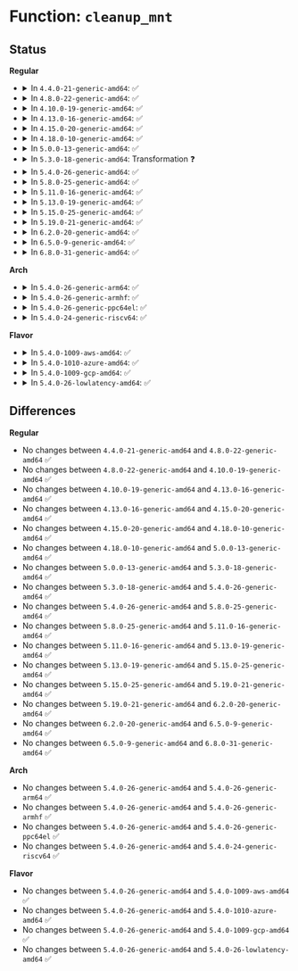 # Function: <code>cleanup_mnt</code>

## Status
<b>Regular</b>
<ul>
<li>
<details>
<summary>In <code>4.4.0-21-generic-amd64</code>: ✅</summary>

```c
void cleanup_mnt(struct mount * mnt)
```

```json
{
  "name": "cleanup_mnt",
  "collision_type": "Unique Static",
  "inline_type": "No",
  "funcs": [
    {
      "addr": 18446744071581125488,
      "name": "cleanup_mnt",
      "external": false,
      "loc": "fs/namespace.c:1051",
      "file": "fs/namespace.c",
      "inline": "seen, unknown",
      "caller_inline": [],
      "caller_func": [
        "fs/namespace.c:delayed_mntput",
        "fs/namespace.c:__cleanup_mnt"
      ]
    }
  ],
  "symbols": [
    {
      "addr": 18446744071581125488,
      "name": "cleanup_mnt",
      "section": ".text",
      "bind": "STB_LOCAL",
      "size": 130
    }
  ]
}
```
</details>
</li>
<li>
<details>
<summary>In <code>4.8.0-22-generic-amd64</code>: ✅</summary>

```c
void cleanup_mnt(struct mount * mnt)
```

```json
{
  "name": "cleanup_mnt",
  "collision_type": "Unique Static",
  "inline_type": "No",
  "funcs": [
    {
      "addr": 18446744071581291264,
      "name": "cleanup_mnt",
      "external": false,
      "loc": "fs/namespace.c:1051",
      "file": "fs/namespace.c",
      "inline": "seen, unknown",
      "caller_inline": [],
      "caller_func": [
        "fs/namespace.c:delayed_mntput",
        "fs/namespace.c:__cleanup_mnt"
      ]
    }
  ],
  "symbols": [
    {
      "addr": 18446744071581291264,
      "name": "cleanup_mnt",
      "section": ".text",
      "bind": "STB_LOCAL",
      "size": 130
    }
  ]
}
```
</details>
</li>
<li>
<details>
<summary>In <code>4.10.0-19-generic-amd64</code>: ✅</summary>

```c
void cleanup_mnt(struct mount * mnt)
```

```json
{
  "name": "cleanup_mnt",
  "collision_type": "Unique Static",
  "inline_type": "No",
  "funcs": [
    {
      "addr": 18446744071581370432,
      "name": "cleanup_mnt",
      "external": false,
      "loc": "fs/namespace.c:1096",
      "file": "fs/namespace.c",
      "inline": "seen, unknown",
      "caller_inline": [],
      "caller_func": [
        "fs/namespace.c:delayed_mntput",
        "fs/namespace.c:__cleanup_mnt"
      ]
    }
  ],
  "symbols": [
    {
      "addr": 18446744071581370432,
      "name": "cleanup_mnt",
      "section": ".text",
      "bind": "STB_LOCAL",
      "size": 130
    }
  ]
}
```
</details>
</li>
<li>
<details>
<summary>In <code>4.13.0-16-generic-amd64</code>: ✅</summary>

```c
void cleanup_mnt(struct mount * mnt)
```

```json
{
  "name": "cleanup_mnt",
  "collision_type": "Unique Static",
  "inline_type": "No",
  "funcs": [
    {
      "addr": 18446744071581424560,
      "name": "cleanup_mnt",
      "external": false,
      "loc": "fs/namespace.c:1097",
      "file": "fs/namespace.c",
      "inline": "seen, unknown",
      "caller_inline": [],
      "caller_func": [
        "fs/namespace.c:delayed_mntput",
        "fs/namespace.c:__cleanup_mnt"
      ]
    }
  ],
  "symbols": [
    {
      "addr": 18446744071581424560,
      "name": "cleanup_mnt",
      "section": ".text",
      "bind": "STB_LOCAL",
      "size": 115
    }
  ]
}
```
</details>
</li>
<li>
<details>
<summary>In <code>4.15.0-20-generic-amd64</code>: ✅</summary>

```c
void cleanup_mnt(struct mount * mnt)
```

```json
{
  "name": "cleanup_mnt",
  "collision_type": "Unique Static",
  "inline_type": "No",
  "funcs": [
    {
      "addr": 18446744071581565184,
      "name": "cleanup_mnt",
      "external": false,
      "loc": "fs/namespace.c:1164",
      "file": "fs/namespace.c",
      "inline": "seen, unknown",
      "caller_inline": [],
      "caller_func": [
        "fs/namespace.c:delayed_mntput",
        "fs/namespace.c:__cleanup_mnt"
      ]
    }
  ],
  "symbols": [
    {
      "addr": 18446744071581565184,
      "name": "cleanup_mnt",
      "section": ".text",
      "bind": "STB_LOCAL",
      "size": 115
    }
  ]
}
```
</details>
</li>
<li>
<details>
<summary>In <code>4.18.0-10-generic-amd64</code>: ✅</summary>

```c
void cleanup_mnt(struct mount * mnt)
```

```json
{
  "name": "cleanup_mnt",
  "collision_type": "Unique Static",
  "inline_type": "No",
  "funcs": [
    {
      "addr": 18446744071581719872,
      "name": "cleanup_mnt",
      "external": false,
      "loc": "fs/namespace.c:1175",
      "file": "fs/namespace.c",
      "inline": "seen, unknown",
      "caller_inline": [],
      "caller_func": [
        "fs/namespace.c:delayed_mntput",
        "fs/namespace.c:__cleanup_mnt"
      ]
    }
  ],
  "symbols": [
    {
      "addr": 18446744071581719872,
      "name": "cleanup_mnt",
      "section": ".text",
      "bind": "STB_LOCAL",
      "size": 107
    }
  ]
}
```
</details>
</li>
<li>
<details>
<summary>In <code>5.0.0-13-generic-amd64</code>: ✅</summary>

```c
void cleanup_mnt(struct mount * mnt)
```

```json
{
  "name": "cleanup_mnt",
  "collision_type": "Unique Static",
  "inline_type": "No",
  "funcs": [
    {
      "addr": 18446744071581806640,
      "name": "cleanup_mnt",
      "external": false,
      "loc": "fs/namespace.c:1087",
      "file": "fs/namespace.c",
      "inline": "seen, unknown",
      "caller_inline": [],
      "caller_func": [
        "fs/namespace.c:delayed_mntput",
        "fs/namespace.c:__cleanup_mnt"
      ]
    }
  ],
  "symbols": [
    {
      "addr": 18446744071581806640,
      "name": "cleanup_mnt",
      "section": ".text",
      "bind": "STB_LOCAL",
      "size": 114
    }
  ]
}
```
</details>
</li>
<li>
<details>
<summary>In <code>5.3.0-18-generic-amd64</code>: Transformation ❓</summary>

```c
void cleanup_mnt(struct mount * mnt)
```

```json
{
  "name": "cleanup_mnt",
  "collision_type": "Unique Static",
  "inline_type": "No",
  "funcs": [
    {
      "addr": 0,
      "name": "cleanup_mnt",
      "external": false,
      "loc": "fs/namespace.c:1090",
      "file": "fs/namespace.c",
      "inline": "seen, unknown",
      "caller_inline": [],
      "caller_func": [
        "fs/namespace.c:mntput_no_expire",
        "fs/namespace.c:delayed_mntput",
        "fs/namespace.c:__cleanup_mnt"
      ]
    }
  ],
  "symbols": [
    {
      "addr": 18446744071581930080,
      "name": "cleanup_mnt",
      "section": ".text",
      "bind": "STB_LOCAL",
      "size": 336
    },
    {
      "addr": 18446744071581949921,
      "name": "cleanup_mnt.cold",
      "section": ".text",
      "bind": "STB_LOCAL",
      "size": 19
    }
  ]
}
```
</details>
</li>
<li>
<details>
<summary>In <code>5.4.0-26-generic-amd64</code>: ✅</summary>

```c
void cleanup_mnt(struct mount * mnt)
```

```json
{
  "name": "cleanup_mnt",
  "collision_type": "Unique Static",
  "inline_type": "No",
  "funcs": [
    {
      "addr": 18446744071582002688,
      "name": "cleanup_mnt",
      "external": false,
      "loc": "fs/namespace.c:1090",
      "file": "fs/namespace.c",
      "inline": "seen, unknown",
      "caller_inline": [],
      "caller_func": [
        "fs/namespace.c:mntput_no_expire",
        "fs/namespace.c:delayed_mntput",
        "fs/namespace.c:__cleanup_mnt"
      ]
    }
  ],
  "symbols": [
    {
      "addr": 18446744071582002688,
      "name": "cleanup_mnt",
      "section": ".text",
      "bind": "STB_LOCAL",
      "size": 352
    }
  ]
}
```
</details>
</li>
<li>
<details>
<summary>In <code>5.8.0-25-generic-amd64</code>: ✅</summary>

```c
void cleanup_mnt(struct mount * mnt)
```

```json
{
  "name": "cleanup_mnt",
  "collision_type": "Unique Static",
  "inline_type": "No",
  "funcs": [
    {
      "addr": 18446744071582238768,
      "name": "cleanup_mnt",
      "external": false,
      "loc": "fs/namespace.c:1106",
      "file": "fs/namespace.c",
      "inline": "seen, unknown",
      "caller_inline": [],
      "caller_func": [
        "fs/namespace.c:mntput_no_expire",
        "fs/namespace.c:delayed_mntput",
        "fs/namespace.c:__cleanup_mnt"
      ]
    }
  ],
  "symbols": [
    {
      "addr": 18446744071582238768,
      "name": "cleanup_mnt",
      "section": ".text",
      "bind": "STB_LOCAL",
      "size": 396
    }
  ]
}
```
</details>
</li>
<li>
<details>
<summary>In <code>5.11.0-16-generic-amd64</code>: ✅</summary>

```c
void cleanup_mnt(struct mount * mnt)
```

```json
{
  "name": "cleanup_mnt",
  "collision_type": "Unique Static",
  "inline_type": "No",
  "funcs": [
    {
      "addr": 18446744071582287600,
      "name": "cleanup_mnt",
      "external": false,
      "loc": "fs/namespace.c:1106",
      "file": "fs/namespace.c",
      "inline": "seen, unknown",
      "caller_inline": [],
      "caller_func": [
        "fs/namespace.c:mntput_no_expire",
        "fs/namespace.c:delayed_mntput",
        "fs/namespace.c:__cleanup_mnt"
      ]
    }
  ],
  "symbols": [
    {
      "addr": 18446744071582287600,
      "name": "cleanup_mnt",
      "section": ".text",
      "bind": "STB_LOCAL",
      "size": 396
    }
  ]
}
```
</details>
</li>
<li>
<details>
<summary>In <code>5.13.0-19-generic-amd64</code>: ✅</summary>

```c
void cleanup_mnt(struct mount * mnt)
```

```json
{
  "name": "cleanup_mnt",
  "collision_type": "Unique Static",
  "inline_type": "No",
  "funcs": [
    {
      "addr": 18446744071582313152,
      "name": "cleanup_mnt",
      "external": false,
      "loc": "fs/namespace.c:1116",
      "file": "fs/namespace.c",
      "inline": "seen, unknown",
      "caller_inline": [],
      "caller_func": [
        "fs/namespace.c:mntput_no_expire",
        "fs/namespace.c:delayed_mntput",
        "fs/namespace.c:__cleanup_mnt"
      ]
    }
  ],
  "symbols": [
    {
      "addr": 18446744071582313152,
      "name": "cleanup_mnt",
      "section": ".text",
      "bind": "STB_LOCAL",
      "size": 400
    }
  ]
}
```
</details>
</li>
<li>
<details>
<summary>In <code>5.15.0-25-generic-amd64</code>: ✅</summary>

```c
void cleanup_mnt(struct mount * mnt)
```

```json
{
  "name": "cleanup_mnt",
  "collision_type": "Unique Static",
  "inline_type": "No",
  "funcs": [
    {
      "addr": 18446744071582632736,
      "name": "cleanup_mnt",
      "external": false,
      "loc": "fs/namespace.c:1125",
      "file": "fs/namespace.c",
      "inline": "seen, unknown",
      "caller_inline": [],
      "caller_func": [
        "fs/namespace.c:mntput_no_expire",
        "fs/namespace.c:delayed_mntput",
        "fs/namespace.c:__cleanup_mnt"
      ]
    }
  ],
  "symbols": [
    {
      "addr": 18446744071582632736,
      "name": "cleanup_mnt",
      "section": ".text",
      "bind": "STB_LOCAL",
      "size": 457
    }
  ]
}
```
</details>
</li>
<li>
<details>
<summary>In <code>5.19.0-21-generic-amd64</code>: ✅</summary>

```c
void cleanup_mnt(struct mount * mnt)
```

```json
{
  "name": "cleanup_mnt",
  "collision_type": "Unique Static",
  "inline_type": "No",
  "funcs": [
    {
      "addr": 18446744071583169088,
      "name": "cleanup_mnt",
      "external": false,
      "loc": "fs/namespace.c:1166",
      "file": "fs/namespace.c",
      "inline": "seen, unknown",
      "caller_inline": [],
      "caller_func": [
        "fs/namespace.c:mntput_no_expire",
        "fs/namespace.c:delayed_mntput",
        "fs/namespace.c:__cleanup_mnt"
      ]
    }
  ],
  "symbols": [
    {
      "addr": 18446744071583169088,
      "name": "cleanup_mnt",
      "section": ".text",
      "bind": "STB_LOCAL",
      "size": 465
    }
  ]
}
```
</details>
</li>
<li>
<details>
<summary>In <code>6.2.0-20-generic-amd64</code>: ✅</summary>

```c
void cleanup_mnt(struct mount * mnt)
```

```json
{
  "name": "cleanup_mnt",
  "collision_type": "Unique Static",
  "inline_type": "No",
  "funcs": [
    {
      "addr": 18446744071583743872,
      "name": "cleanup_mnt",
      "external": false,
      "loc": "fs/namespace.c:1271",
      "file": "fs/namespace.c",
      "inline": "seen, unknown",
      "caller_inline": [],
      "caller_func": [
        "fs/namespace.c:mntput_no_expire",
        "fs/namespace.c:delayed_mntput",
        "fs/namespace.c:__cleanup_mnt"
      ]
    }
  ],
  "symbols": [
    {
      "addr": 18446744071583743872,
      "name": "cleanup_mnt",
      "section": ".text",
      "bind": "STB_LOCAL",
      "size": 362
    }
  ]
}
```
</details>
</li>
<li>
<details>
<summary>In <code>6.5.0-9-generic-amd64</code>: ✅</summary>

```c
void cleanup_mnt(struct mount * mnt)
```

```json
{
  "name": "cleanup_mnt",
  "collision_type": "Unique Static",
  "inline_type": "No",
  "funcs": [
    {
      "addr": 18446744071583960384,
      "name": "cleanup_mnt",
      "external": false,
      "loc": "fs/namespace.c:1234",
      "file": "fs/namespace.c",
      "inline": "seen, unknown",
      "caller_inline": [],
      "caller_func": [
        "fs/namespace.c:mntput_no_expire",
        "fs/namespace.c:delayed_mntput",
        "fs/namespace.c:__cleanup_mnt"
      ]
    }
  ],
  "symbols": [
    {
      "addr": 18446744071583960384,
      "name": "cleanup_mnt",
      "section": ".text",
      "bind": "STB_LOCAL",
      "size": 360
    }
  ]
}
```
</details>
</li>
<li>
<details>
<summary>In <code>6.8.0-31-generic-amd64</code>: ✅</summary>

```c
void cleanup_mnt(struct mount * mnt)
```

```json
{
  "name": "cleanup_mnt",
  "collision_type": "Unique Static",
  "inline_type": "No",
  "funcs": [
    {
      "addr": 18446744071584173584,
      "name": "cleanup_mnt",
      "external": false,
      "loc": "fs/namespace.c:1247",
      "file": "fs/namespace.c",
      "inline": "seen, unknown",
      "caller_inline": [],
      "caller_func": [
        "fs/namespace.c:mntput_no_expire",
        "fs/namespace.c:delayed_mntput",
        "fs/namespace.c:__cleanup_mnt"
      ]
    }
  ],
  "symbols": [
    {
      "addr": 18446744071584173584,
      "name": "cleanup_mnt",
      "section": ".text",
      "bind": "STB_LOCAL",
      "size": 360
    }
  ]
}
```
</details>
</li>
</ul>
<b>Arch</b>
<ul>
<li>
<details>
<summary>In <code>5.4.0-26-generic-arm64</code>: ✅</summary>

```c
void cleanup_mnt(struct mount * mnt)
```

```json
{
  "name": "cleanup_mnt",
  "collision_type": "Unique Static",
  "inline_type": "No",
  "funcs": [
    {
      "addr": 18446603336493523416,
      "name": "cleanup_mnt",
      "external": false,
      "loc": "fs/namespace.c:1090",
      "file": "fs/namespace.c",
      "inline": "seen, unknown",
      "caller_inline": [],
      "caller_func": [
        "fs/namespace.c:mntput_no_expire",
        "fs/namespace.c:delayed_mntput",
        "fs/namespace.c:__cleanup_mnt"
      ]
    }
  ],
  "symbols": [
    {
      "addr": 18446603336493523416,
      "name": "cleanup_mnt",
      "section": ".text",
      "bind": "STB_LOCAL",
      "size": 296
    }
  ]
}
```
</details>
</li>
<li>
<details>
<summary>In <code>5.4.0-26-generic-armhf</code>: ✅</summary>

```c
void cleanup_mnt(struct mount * mnt)
```

```json
{
  "name": "cleanup_mnt",
  "collision_type": "Unique Static",
  "inline_type": "No",
  "funcs": [
    {
      "addr": 3227075852,
      "name": "cleanup_mnt",
      "external": false,
      "loc": "fs/namespace.c:1090",
      "file": "fs/namespace.c",
      "inline": "seen, unknown",
      "caller_inline": [],
      "caller_func": [
        "fs/namespace.c:mntput_no_expire",
        "fs/namespace.c:delayed_mntput",
        "fs/namespace.c:__cleanup_mnt"
      ]
    }
  ],
  "symbols": [
    {
      "addr": 3227075852,
      "name": "cleanup_mnt",
      "section": ".text",
      "bind": "STB_LOCAL",
      "size": 312
    }
  ]
}
```
</details>
</li>
<li>
<details>
<summary>In <code>5.4.0-26-generic-ppc64el</code>: ✅</summary>

```c
void cleanup_mnt(struct mount * mnt)
```

```json
{
  "name": "cleanup_mnt",
  "collision_type": "Unique Static",
  "inline_type": "No",
  "funcs": [
    {
      "addr": 13835058055287088960,
      "name": "cleanup_mnt",
      "external": false,
      "loc": "fs/namespace.c:1090",
      "file": "fs/namespace.c",
      "inline": "seen, unknown",
      "caller_inline": [],
      "caller_func": [
        "fs/namespace.c:mntput_no_expire",
        "fs/namespace.c:delayed_mntput",
        "fs/namespace.c:__cleanup_mnt"
      ]
    }
  ],
  "symbols": [
    {
      "addr": 13835058055287088960,
      "name": "cleanup_mnt",
      "section": ".text",
      "bind": "STB_LOCAL",
      "size": 484
    }
  ]
}
```
</details>
</li>
<li>
<details>
<summary>In <code>5.4.0-24-generic-riscv64</code>: ✅</summary>

```c
void cleanup_mnt(struct mount * mnt)
```

```json
{
  "name": "cleanup_mnt",
  "collision_type": "Unique Static",
  "inline_type": "No",
  "funcs": [
    {
      "addr": 18446743936273190626,
      "name": "cleanup_mnt",
      "external": false,
      "loc": "fs/namespace.c:1090",
      "file": "fs/namespace.c",
      "inline": "seen, unknown",
      "caller_inline": [],
      "caller_func": [
        "fs/namespace.c:mntput_no_expire",
        "fs/namespace.c:delayed_mntput",
        "fs/namespace.c:__cleanup_mnt"
      ]
    }
  ],
  "symbols": [
    {
      "addr": 18446743936273190626,
      "name": "cleanup_mnt",
      "section": ".text",
      "bind": "STB_LOCAL",
      "size": 272
    }
  ]
}
```
</details>
</li>
</ul>
<b>Flavor</b>
<ul>
<li>
<details>
<summary>In <code>5.4.0-1009-aws-amd64</code>: ✅</summary>

```c
void cleanup_mnt(struct mount * mnt)
```

```json
{
  "name": "cleanup_mnt",
  "collision_type": "Unique Static",
  "inline_type": "No",
  "funcs": [
    {
      "addr": 18446744071581971424,
      "name": "cleanup_mnt",
      "external": false,
      "loc": "fs/namespace.c:1090",
      "file": "fs/namespace.c",
      "inline": "seen, unknown",
      "caller_inline": [],
      "caller_func": [
        "fs/namespace.c:mntput_no_expire",
        "fs/namespace.c:delayed_mntput",
        "fs/namespace.c:__cleanup_mnt"
      ]
    }
  ],
  "symbols": [
    {
      "addr": 18446744071581971424,
      "name": "cleanup_mnt",
      "section": ".text",
      "bind": "STB_LOCAL",
      "size": 352
    }
  ]
}
```
</details>
</li>
<li>
<details>
<summary>In <code>5.4.0-1010-azure-amd64</code>: ✅</summary>

```c
void cleanup_mnt(struct mount * mnt)
```

```json
{
  "name": "cleanup_mnt",
  "collision_type": "Unique Static",
  "inline_type": "No",
  "funcs": [
    {
      "addr": 18446744071581908992,
      "name": "cleanup_mnt",
      "external": false,
      "loc": "fs/namespace.c:1090",
      "file": "fs/namespace.c",
      "inline": "seen, unknown",
      "caller_inline": [],
      "caller_func": [
        "fs/namespace.c:mntput_no_expire",
        "fs/namespace.c:delayed_mntput",
        "fs/namespace.c:__cleanup_mnt"
      ]
    }
  ],
  "symbols": [
    {
      "addr": 18446744071581908992,
      "name": "cleanup_mnt",
      "section": ".text",
      "bind": "STB_LOCAL",
      "size": 352
    }
  ]
}
```
</details>
</li>
<li>
<details>
<summary>In <code>5.4.0-1009-gcp-amd64</code>: ✅</summary>

```c
void cleanup_mnt(struct mount * mnt)
```

```json
{
  "name": "cleanup_mnt",
  "collision_type": "Unique Static",
  "inline_type": "No",
  "funcs": [
    {
      "addr": 18446744071581962704,
      "name": "cleanup_mnt",
      "external": false,
      "loc": "fs/namespace.c:1090",
      "file": "fs/namespace.c",
      "inline": "seen, unknown",
      "caller_inline": [],
      "caller_func": [
        "fs/namespace.c:mntput_no_expire",
        "fs/namespace.c:delayed_mntput",
        "fs/namespace.c:__cleanup_mnt"
      ]
    }
  ],
  "symbols": [
    {
      "addr": 18446744071581962704,
      "name": "cleanup_mnt",
      "section": ".text",
      "bind": "STB_LOCAL",
      "size": 352
    }
  ]
}
```
</details>
</li>
<li>
<details>
<summary>In <code>5.4.0-26-lowlatency-amd64</code>: ✅</summary>

```c
void cleanup_mnt(struct mount * mnt)
```

```json
{
  "name": "cleanup_mnt",
  "collision_type": "Unique Static",
  "inline_type": "No",
  "funcs": [
    {
      "addr": 18446744071582033136,
      "name": "cleanup_mnt",
      "external": false,
      "loc": "fs/namespace.c:1090",
      "file": "fs/namespace.c",
      "inline": "seen, unknown",
      "caller_inline": [],
      "caller_func": [
        "fs/namespace.c:mntput_no_expire",
        "fs/namespace.c:delayed_mntput",
        "fs/namespace.c:__cleanup_mnt"
      ]
    }
  ],
  "symbols": [
    {
      "addr": 18446744071582033136,
      "name": "cleanup_mnt",
      "section": ".text",
      "bind": "STB_LOCAL",
      "size": 352
    }
  ]
}
```
</details>
</li>
</ul>

## Differences
<b>Regular</b>
<ul>
<li>
No changes between <code>4.4.0-21-generic-amd64</code> and <code>4.8.0-22-generic-amd64</code> ✅
</li>
<li>
No changes between <code>4.8.0-22-generic-amd64</code> and <code>4.10.0-19-generic-amd64</code> ✅
</li>
<li>
No changes between <code>4.10.0-19-generic-amd64</code> and <code>4.13.0-16-generic-amd64</code> ✅
</li>
<li>
No changes between <code>4.13.0-16-generic-amd64</code> and <code>4.15.0-20-generic-amd64</code> ✅
</li>
<li>
No changes between <code>4.15.0-20-generic-amd64</code> and <code>4.18.0-10-generic-amd64</code> ✅
</li>
<li>
No changes between <code>4.18.0-10-generic-amd64</code> and <code>5.0.0-13-generic-amd64</code> ✅
</li>
<li>
No changes between <code>5.0.0-13-generic-amd64</code> and <code>5.3.0-18-generic-amd64</code> ✅
</li>
<li>
No changes between <code>5.3.0-18-generic-amd64</code> and <code>5.4.0-26-generic-amd64</code> ✅
</li>
<li>
No changes between <code>5.4.0-26-generic-amd64</code> and <code>5.8.0-25-generic-amd64</code> ✅
</li>
<li>
No changes between <code>5.8.0-25-generic-amd64</code> and <code>5.11.0-16-generic-amd64</code> ✅
</li>
<li>
No changes between <code>5.11.0-16-generic-amd64</code> and <code>5.13.0-19-generic-amd64</code> ✅
</li>
<li>
No changes between <code>5.13.0-19-generic-amd64</code> and <code>5.15.0-25-generic-amd64</code> ✅
</li>
<li>
No changes between <code>5.15.0-25-generic-amd64</code> and <code>5.19.0-21-generic-amd64</code> ✅
</li>
<li>
No changes between <code>5.19.0-21-generic-amd64</code> and <code>6.2.0-20-generic-amd64</code> ✅
</li>
<li>
No changes between <code>6.2.0-20-generic-amd64</code> and <code>6.5.0-9-generic-amd64</code> ✅
</li>
<li>
No changes between <code>6.5.0-9-generic-amd64</code> and <code>6.8.0-31-generic-amd64</code> ✅
</li>
</ul>
<b>Arch</b>
<ul>
<li>
No changes between <code>5.4.0-26-generic-amd64</code> and <code>5.4.0-26-generic-arm64</code> ✅
</li>
<li>
No changes between <code>5.4.0-26-generic-amd64</code> and <code>5.4.0-26-generic-armhf</code> ✅
</li>
<li>
No changes between <code>5.4.0-26-generic-amd64</code> and <code>5.4.0-26-generic-ppc64el</code> ✅
</li>
<li>
No changes between <code>5.4.0-26-generic-amd64</code> and <code>5.4.0-24-generic-riscv64</code> ✅
</li>
</ul>
<b>Flavor</b>
<ul>
<li>
No changes between <code>5.4.0-26-generic-amd64</code> and <code>5.4.0-1009-aws-amd64</code> ✅
</li>
<li>
No changes between <code>5.4.0-26-generic-amd64</code> and <code>5.4.0-1010-azure-amd64</code> ✅
</li>
<li>
No changes between <code>5.4.0-26-generic-amd64</code> and <code>5.4.0-1009-gcp-amd64</code> ✅
</li>
<li>
No changes between <code>5.4.0-26-generic-amd64</code> and <code>5.4.0-26-lowlatency-amd64</code> ✅
</li>
</ul>

